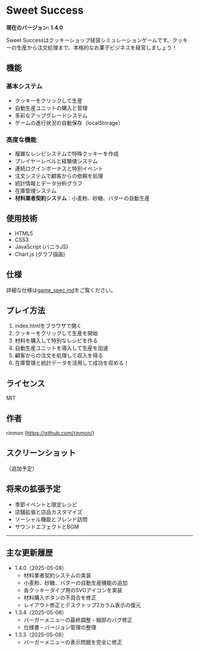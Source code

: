 # Sweet Success

**現在のバージョン: 1.4.0**

Sweet Successはクッキーショップ経営シミュレーションゲームです。クッキーの生産から注文処理まで、本格的なお菓子ビジネスを経営しましょう！

## 機能

### 基本システム
- クッキーをクリックして生産
- 自動生産ユニットの購入と管理
- 多彩なアップグレードシステム
- ゲームの進行状況の自動保存（localStorage）

### 高度な機能
- 複雑なレシピシステムで特殊クッキーを作成
- プレイヤーレベルと経験値システム
- 連続ログインボーナスと特別イベント
- 注文システムで顧客からの依頼を処理
- 統計情報とデータ分析グラフ
- 在庫管理システム
- **材料業者契約システム**：小麦粉、砂糖、バターの自動生産

## 使用技術

- HTML5
- CSS3
- JavaScript (バニラJS)
- Chart.js (グラフ描画)

## 仕様

詳細な仕様は[game_spec.md](game_spec.md)をご覧ください。

## プレイ方法

1. index.htmlをブラウザで開く
2. クッキーをクリックして生産を開始
3. 材料を購入して特別なレシピを作る
4. 自動生産ユニットを導入して生産を加速
5. 顧客からの注文を処理して収入を得る
6. 在庫管理と統計データを活用して成功を収める！

## ライセンス

MIT

## 作者

rinmon (https://github.com/rinmon/)

## スクリーンショット

（追加予定）

## 将来の拡張予定

- 季節イベントと限定レシピ
- 店舗拡張と店品カスタマイズ
- ソーシャル機能とフレンド訪問
- サウンドエフェクトとBGM

---

## 主な更新履歴

- 1.4.0（2025-05-08）
  - 材料業者契約システムの実装
  - 小麦粉、砂糖、バターの自動生産機能の追加
  - 各クッキータイプ用のSVGアイコンを実装
  - 材料購入ボタンの不具合を修正
  - レイアウト修正とデスクトップ2カラム表示の復元
- 1.3.4（2025-05-08）
  - バーガーメニューの最終調整・細部のバグ修正
  - 仕様書・バージョン管理の整理
- 1.3.3（2025-05-08）
  - バーガーメニューの表示問題を完全に修正
